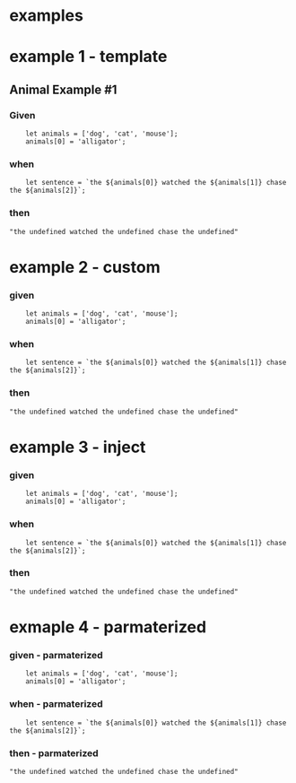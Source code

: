 # examples

# example 1 - template

## Animal Example #1

### Given

```
    let animals = ['dog', 'cat', 'mouse'];
    animals[0] = 'alligator';
```

### when

```
    let sentence = `the ${animals[0]} watched the ${animals[1]} chase the ${animals[2]}`;
```

### then

```
"the undefined watched the undefined chase the undefined"
```



# example 2 - custom

### given

```
    let animals = ['dog', 'cat', 'mouse'];
    animals[0] = 'alligator';
```

### when

```
    let sentence = `the ${animals[0]} watched the ${animals[1]} chase the ${animals[2]}`;
```

### then

```
"the undefined watched the undefined chase the undefined"
```

# example 3 - inject

### given

```
    let animals = ['dog', 'cat', 'mouse'];
    animals[0] = 'alligator';
```

### when

```
    let sentence = `the ${animals[0]} watched the ${animals[1]} chase the ${animals[2]}`;
```

### then

```
"the undefined watched the undefined chase the undefined"
```


# exmaple 4 - parmaterized

### given - parmaterized

```
    let animals = ['dog', 'cat', 'mouse'];
    animals[0] = 'alligator';
```

### when - parmaterized

```
    let sentence = `the ${animals[0]} watched the ${animals[1]} chase the ${animals[2]}`;
```

### then - parmaterized

```
"the undefined watched the undefined chase the undefined"
```

